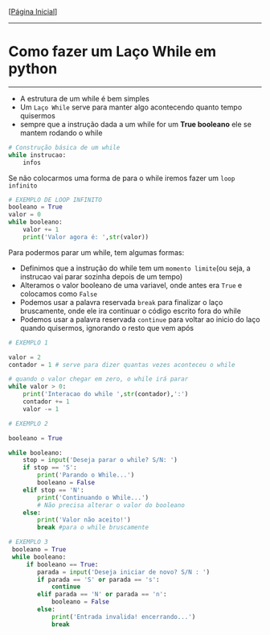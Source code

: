 [[Página Inicial](../prog_python/home.md)]

---
# Como fazer um Laço While em python

---

* A estrutura de um while é bem simples
* Um `Laço While` serve para manter algo acontecendo quanto tempo quisermos
* sempre que a instrução dada a um while for um **True booleano** ele se mantem rodando o while

```python
# Construção básica de um while
while instrucao:
    infos
```
Se não colocarmos uma forma de para o while iremos fazer um `loop infinito`

```python
# EXEMPLO DE LOOP INFINITO
booleano = True
valor = 0
while booleano:
    valor += 1
    print('Valor agora é: ',str(valor))
```

Para podermos parar um while, tem algumas formas:
* Definimos que a instrução do while tem um `momento limite`(ou seja, a instrucao vai parar sozinha depois de um tempo)
* Alteramos o valor booleano de uma variavel, onde antes era `True` e colocamos como `False`
* Podemos usar a palavra reservada `break` para finalizar o laço bruscamente, onde ele ira continuar o código escrito fora do while
* Podemos usar a palavra reservada `continue` para voltar ao inicio do laço quando quisermos, ignorando o resto que vem após

```python
# EXEMPLO 1

valor = 2
contador = 1 # serve para dizer quantas vezes aconteceu o while

# quando o valor chegar em zero, o while irá parar
while valor > 0:
    print('Interacao do while ',str(contador),':')
    contador += 1
    valor -= 1 

# EXEMPLO 2

booleano = True

while booleano:
    stop = input('Deseja parar o while? S/N: ')
    if stop == 'S':
        print('Parando o While...')
        booleano = False 
    elif stop == 'N':
        print('Continuando o While...')
        # Não precisa alterar o valor do booleano
    else:
        print('Valor não aceito!')
        break #para o while bruscamente

# EXEMPLO 3
 booleano = True
 while booleano:
     if booleano == True:
        parada = input('Deseja iniciar de novo? S/N : ')
        if parada == 'S' or parada == 's':
            continue
        elif parada == 'N' or parada == 'n':
            booleano = False
        else:
            print('Entrada invalida! encerrando...')
            break
```

